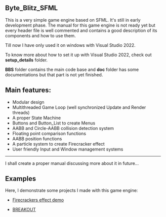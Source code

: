 ## Byte_Blitz_SFML

This is a very simple game engine based on SFML. It's still in early development phase. The manual for this game engine is not ready yet but every header file is well commented and contains a good description of its components and how to use them.

Till now I have only used it on windows with Visual Studio 2022.

To know more about how to set it up with Visual Studio 2022, check out **setup_details** folder.

**BBS** folder contains the main code base and **doc** folder has some documentations but that part is not yet finished.

## Main features:

 - Modular design
 - Multithreaded Game Loop (well synchronized Update and Render threads)
 - A proper State Machine
 - Buttons and Button_List to create Menus
 - AABB and Circle-AABB collision detection system
 - Floating point comparison functions
 - AABB position functions
 - A particle system to create Firecracker effect
 - User friendly Input and Window management systems

***

I shall create a proper manual discussing more about it in future...

## Examples

Here, I demonstrate some projects I made with this game engine:

 - [Firecrackers effect demo](https://www.reddit.com/r/sfml/s/SpdUVcmMU4)

 - [BREAKOUT](https://github.com/Tushar625/BREAKOUT)